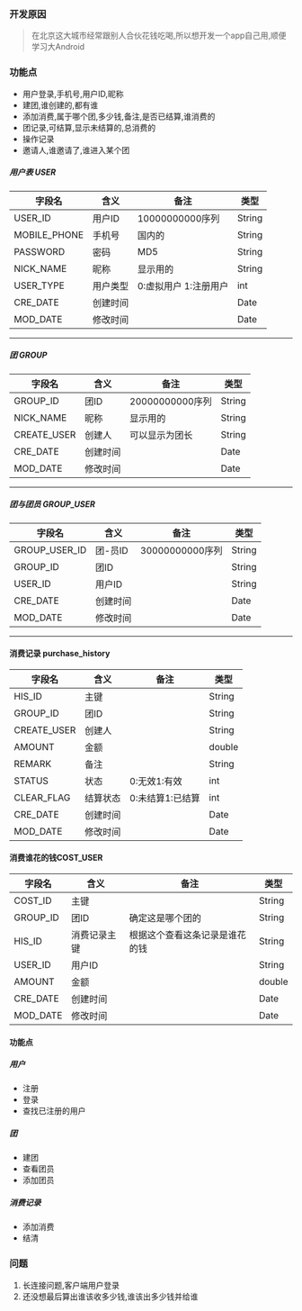 ### 开发原因
> 在北京这大城市经常跟别人合伙花钱吃喝,所以想开发一个app自己用,顺便学习大Android
### 功能点
* 用户登录,手机号,用户ID,昵称
* 建团,谁创建的,都有谁
* 添加消费,属于哪个团,多少钱,备注,是否已结算,谁消费的
* 团记录,可结算,显示未结算的,总消费的
* 操作记录
* 邀请人,谁邀请了,谁进入某个团

##### 用户表 USER

字段名 | 含义 | 备注 | 类型
---|---|---|---
USER_ID | 用户ID | 10000000000序列 | String
MOBILE_PHONE | 手机号 | 国内的 | String
PASSWORD | 密码 | MD5 | String
NICK_NAME | 昵称 | 显示用的 | String
USER_TYPE | 用户类型 | 0:虚拟用户 1:注册用户 | int
CRE_DATE | 创建时间 | | Date
MOD_DATE | 修改时间 | | Date

---

##### 团 GROUP

字段名 | 含义 | 备注 | 类型
---|---|---|---
GROUP_ID | 团ID | 20000000000序列 | String
NICK_NAME | 昵称 | 显示用的 | String
CREATE_USER | 创建人 | 可以显示为团长 | String
CRE_DATE | 创建时间 | | Date
MOD_DATE | 修改时间 | | Date

---

##### 团与团员 GROUP_USER
字段名 | 含义 | 备注 | 类型
---|---|---|---
GROUP_USER_ID | 团-员ID | 30000000000序列 | String
GROUP_ID | 团ID |  | String
USER_ID | 用户ID |  | String
CRE_DATE | 创建时间 | | Date
MOD_DATE | 修改时间 | | Date

---
#### 消费记录 purchase_history
字段名 | 含义 | 备注 | 类型
---|---|---|---
HIS_ID | 主键 |  | String
GROUP_ID | 团ID |  | String
CREATE_USER | 创建人 |  | String
AMOUNT | 金额 |  | double
REMARK | 备注 |  | String
STATUS | 状态 | 0:无效1:有效 | int
CLEAR_FLAG | 结算状态 | 0:未结算1:已结算 | int
CRE_DATE | 创建时间 | | Date
MOD_DATE | 修改时间 | | Date

#### 消费谁花的钱COST_USER
字段名 | 含义 | 备注 | 类型
---|---|---|---
COST_ID | 主键 |  | String
GROUP_ID | 团ID | 确定这是哪个团的 | String
HIS_ID | 消费记录主键 | 根据这个查看这条记录是谁花的钱 | String
USER_ID | 用户ID |  | String
AMOUNT | 金额 |  | double
CRE_DATE | 创建时间 | | Date
MOD_DATE | 修改时间 | | Date

#### 功能点
##### 用户
* 注册
* 登录
* 查找已注册的用户
##### 团
* 建团
* 查看团员
* 添加团员
##### 消费记录
* 添加消费
* 结清

### 问题
1. 长连接问题,客户端用户登录
2. 还没想最后算出谁该收多少钱,谁该出多少钱并给谁


